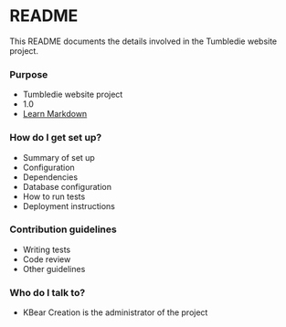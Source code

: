 # README #

This README documents the details involved in the Tumbledie website project.

### Purpose ###

* Tumbledie website project
* 1.0
* [Learn Markdown](https://bitbucket.org/tutorials/markdowndemo)

### How do I get set up? ###

* Summary of set up
* Configuration
* Dependencies
* Database configuration
* How to run tests
* Deployment instructions

### Contribution guidelines ###

* Writing tests
* Code review
* Other guidelines

### Who do I talk to? ###

* KBear Creation is the administrator of the project
